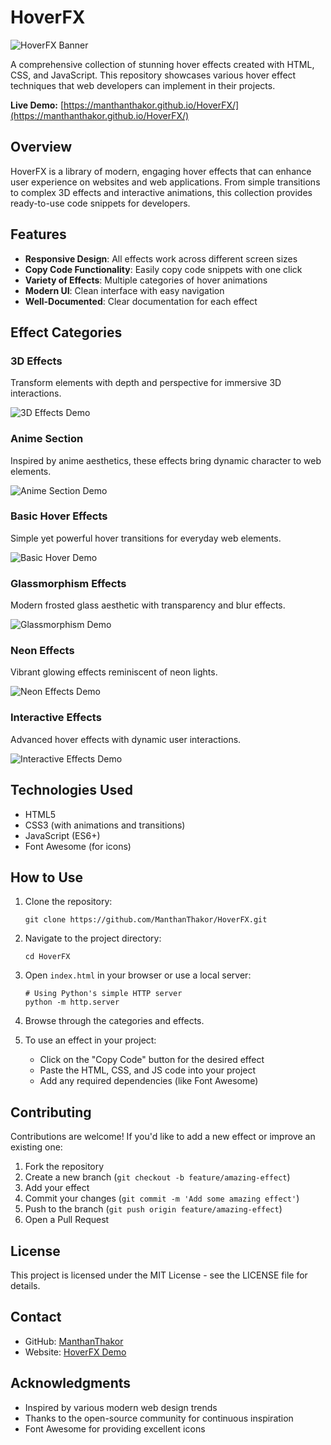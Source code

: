 # HoverFX

![HoverFX Banner](https://github.com/ManthanThakor/HoverFX/blob/main/ReadMeDemoImages/banner.png)

A comprehensive collection of stunning hover effects created with HTML, CSS, and JavaScript. This repository showcases various hover effect techniques that web developers can implement in their projects.

**Live Demo:** [https://manthanthakor.github.io/HoverFX/](https://manthanthakor.github.io/HoverFX/)

## Overview

HoverFX is a library of modern, engaging hover effects that can enhance user experience on websites and web applications. From simple transitions to complex 3D effects and interactive animations, this collection provides ready-to-use code snippets for developers.

## Features

- **Responsive Design**: All effects work across different screen sizes
- **Copy Code Functionality**: Easily copy code snippets with one click
- **Variety of Effects**: Multiple categories of hover animations
- **Modern UI**: Clean interface with easy navigation
- **Well-Documented**: Clear documentation for each effect

## Effect Categories

### 3D Effects

Transform elements with depth and perspective for immersive 3D interactions.

![3D Effects Demo](https://raw.githubusercontent.com/ManthanThakor/HoverFX/main/images/3d-effects-demo.png)

### Anime Section

Inspired by anime aesthetics, these effects bring dynamic character to web elements.

![Anime Section Demo](https://raw.githubusercontent.com/ManthanThakor/HoverFX/main/images/anime-section-demo.png)

### Basic Hover Effects

Simple yet powerful hover transitions for everyday web elements.

![Basic Hover Demo](https://raw.githubusercontent.com/ManthanThakor/HoverFX/main/images/basic-hover-demo.png)

### Glassmorphism Effects

Modern frosted glass aesthetic with transparency and blur effects.

![Glassmorphism Demo](https://raw.githubusercontent.com/ManthanThakor/HoverFX/main/images/glassmorphism-demo.png)

### Neon Effects

Vibrant glowing effects reminiscent of neon lights.

![Neon Effects Demo](https://raw.githubusercontent.com/ManthanThakor/HoverFX/main/images/neon-effects-demo.png)

### Interactive Effects

Advanced hover effects with dynamic user interactions.

![Interactive Effects Demo](https://raw.githubusercontent.com/ManthanThakor/HoverFX/main/images/interactive-demo.png)

## Technologies Used

- HTML5
- CSS3 (with animations and transitions)
- JavaScript (ES6+)
- Font Awesome (for icons)

## How to Use

1. Clone the repository:

   ```
   git clone https://github.com/ManthanThakor/HoverFX.git
   ```

2. Navigate to the project directory:

   ```
   cd HoverFX
   ```

3. Open `index.html` in your browser or use a local server:

   ```
   # Using Python's simple HTTP server
   python -m http.server
   ```

4. Browse through the categories and effects.

5. To use an effect in your project:
   - Click on the "Copy Code" button for the desired effect
   - Paste the HTML, CSS, and JS code into your project
   - Add any required dependencies (like Font Awesome)

## Contributing

Contributions are welcome! If you'd like to add a new effect or improve an existing one:

1. Fork the repository
2. Create a new branch (`git checkout -b feature/amazing-effect`)
3. Add your effect
4. Commit your changes (`git commit -m 'Add some amazing effect'`)
5. Push to the branch (`git push origin feature/amazing-effect`)
6. Open a Pull Request

## License

This project is licensed under the MIT License - see the LICENSE file for details.

## Contact

- GitHub: [ManthanThakor](https://github.com/ManthanThakor)
- Website: [HoverFX Demo](https://manthanthakor.github.io/HoverFX/)

## Acknowledgments

- Inspired by various modern web design trends
- Thanks to the open-source community for continuous inspiration
- Font Awesome for providing excellent icons
